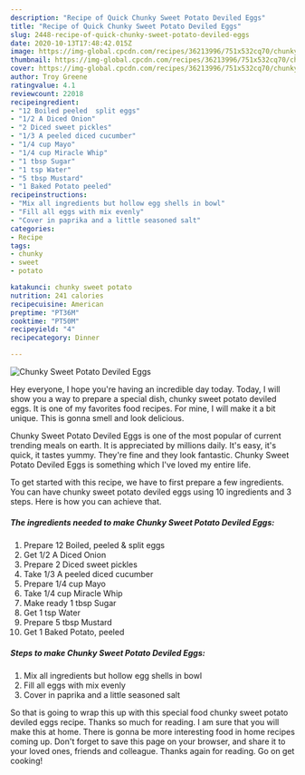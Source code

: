 ```yaml
---
description: "Recipe of Quick Chunky Sweet Potato Deviled Eggs"
title: "Recipe of Quick Chunky Sweet Potato Deviled Eggs"
slug: 2448-recipe-of-quick-chunky-sweet-potato-deviled-eggs
date: 2020-10-13T17:48:42.015Z
image: https://img-global.cpcdn.com/recipes/36213996/751x532cq70/chunky-sweet-potato-deviled-eggs-recipe-main-photo.jpg
thumbnail: https://img-global.cpcdn.com/recipes/36213996/751x532cq70/chunky-sweet-potato-deviled-eggs-recipe-main-photo.jpg
cover: https://img-global.cpcdn.com/recipes/36213996/751x532cq70/chunky-sweet-potato-deviled-eggs-recipe-main-photo.jpg
author: Troy Greene
ratingvalue: 4.1
reviewcount: 22018
recipeingredient:
- "12 Boiled peeled  split eggs"
- "1/2 A Diced Onion"
- "2 Diced sweet pickles"
- "1/3 A peeled diced cucumber"
- "1/4 cup Mayo"
- "1/4 cup Miracle Whip"
- "1 tbsp Sugar"
- "1 tsp Water"
- "5 tbsp Mustard"
- "1 Baked Potato peeled"
recipeinstructions:
- "Mix all ingredients but hollow egg shells in bowl"
- "Fill all eggs with mix evenly"
- "Cover in paprika and a little seasoned salt"
categories:
- Recipe
tags:
- chunky
- sweet
- potato

katakunci: chunky sweet potato 
nutrition: 241 calories
recipecuisine: American
preptime: "PT36M"
cooktime: "PT50M"
recipeyield: "4"
recipecategory: Dinner

---
```



![Chunky Sweet Potato Deviled Eggs](https://img-global.cpcdn.com/recipes/36213996/751x532cq70/chunky-sweet-potato-deviled-eggs-recipe-main-photo.jpg)

Hey everyone, I hope you're having an incredible day today. Today, I will show you a way to prepare a special dish, chunky sweet potato deviled eggs. It is one of my favorites food recipes. For mine, I will make it a bit unique. This is gonna smell and look delicious.



Chunky Sweet Potato Deviled Eggs is one of the most popular of current trending meals on earth. It is appreciated by millions daily. It's easy, it's quick, it tastes yummy. They're fine and they look fantastic. Chunky Sweet Potato Deviled Eggs is something which I've loved my entire life.


To get started with this recipe, we have to first prepare a few ingredients. You can have chunky sweet potato deviled eggs using 10 ingredients and 3 steps. Here is how you can achieve that.

<!--inarticleads1-->

##### The ingredients needed to make Chunky Sweet Potato Deviled Eggs:

1. Prepare 12 Boiled, peeled &amp; split eggs
1. Get 1/2 A Diced Onion
1. Prepare 2 Diced sweet pickles
1. Take 1/3 A peeled diced cucumber
1. Prepare 1/4 cup Mayo
1. Take 1/4 cup Miracle Whip
1. Make ready 1 tbsp Sugar
1. Get 1 tsp Water
1. Prepare 5 tbsp Mustard
1. Get 1 Baked Potato, peeled




<!--inarticleads2-->

##### Steps to make Chunky Sweet Potato Deviled Eggs:

1. Mix all ingredients but hollow egg shells in bowl
1. Fill all eggs with mix evenly
1. Cover in paprika and a little seasoned salt




So that is going to wrap this up with this special food chunky sweet potato deviled eggs recipe. Thanks so much for reading. I am sure that you will make this at home. There is gonna be more interesting food in home recipes coming up. Don't forget to save this page on your browser, and share it to your loved ones, friends and colleague. Thanks again for reading. Go on get cooking!

